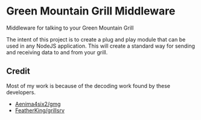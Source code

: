 # Green Mountain Grill Middleware
Middleware for talking to your Green Mountain Grill

The intent of this project is to create a plug and play module that can be used in any NodeJS application.  This will create a standard way for sending and receiving data to and from your grill.  

## Credit
Most of my work is because of the decoding work found by these developers.
- [Aenima4six2/gmg](https://github.com/Aenima4six2/gmg)
- [FeatherKing/grillsrv](https://github.com/FeatherKing/grillsrv)